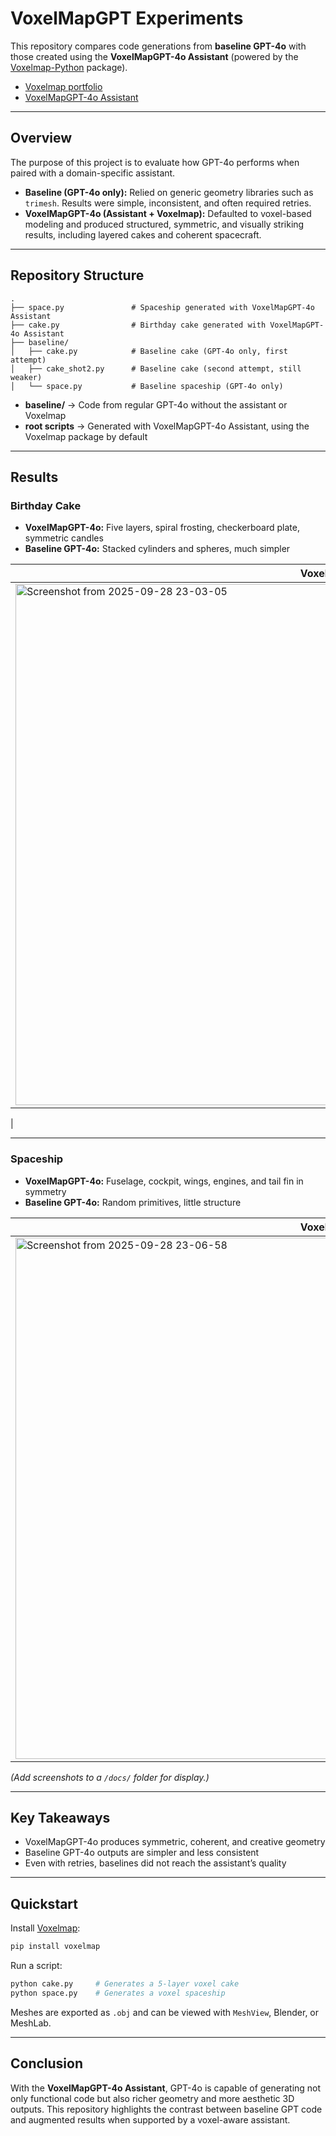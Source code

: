 # VoxelMapGPT Experiments

This repository compares code generations from **baseline GPT-4o** with those created using the **VoxelMapGPT-4o Assistant** (powered by the [Voxelmap-Python](https://github.com/moxilang/voxelmap) package).

* [Voxelmap portfolio](https://voxelmap.vercel.app)
* [VoxelMapGPT-4o Assistant](https://chatgpt.com/g/g-SYS9BBhP8-voxelmapgpt-v5-1)

---

## Overview

The purpose of this project is to evaluate how GPT-4o performs when paired with a domain-specific assistant.

* **Baseline (GPT-4o only):** Relied on generic geometry libraries such as `trimesh`. Results were simple, inconsistent, and often required retries.
* **VoxelMapGPT-4o (Assistant + Voxelmap):** Defaulted to voxel-based modeling and produced structured, symmetric, and visually striking results, including layered cakes and coherent spacecraft.

---

## Repository Structure

```
.
├── space.py               # Spaceship generated with VoxelMapGPT-4o Assistant
├── cake.py                # Birthday cake generated with VoxelMapGPT-4o Assistant
├── baseline/
│   ├── cake.py            # Baseline cake (GPT-4o only, first attempt)
│   ├── cake_shot2.py      # Baseline cake (second attempt, still weaker)
│   └── space.py           # Baseline spaceship (GPT-4o only)
```

* **baseline/** → Code from regular GPT-4o without the assistant or Voxelmap
* **root scripts** → Generated with VoxelMapGPT-4o Assistant, using the Voxelmap package by default

---

## Results

### Birthday Cake

* **VoxelMapGPT-4o:** Five layers, spiral frosting, checkerboard plate, symmetric candles
* **Baseline GPT-4o:** Stacked cylinders and spheres, much simpler


| VoxelMapGPT-4o                             | Baseline GPT-4o                          |
| ---------------------------------------- | ---------------------------------------- |
| <img width="1052" height="834" alt="Screenshot from 2025-09-28 23-03-05" src="https://github.com/user-attachments/assets/d158b980-8f5f-4c1e-8847-7c8f0c7faabb" /> | <img width="867" height="815" alt="Screenshot from 2025-09-28 23-04-04" src="https://github.com/user-attachments/assets/ed49ab7a-b487-4890-9596-3fbedd87b750" />
 |

---

### Spaceship

* **VoxelMapGPT-4o:** Fuselage, cockpit, wings, engines, and tail fin in symmetry
* **Baseline GPT-4o:** Random primitives, little structure


| VoxelMapGPT-4o                                  | Baseline GPT-4o                               |
| --------------------------------------------- | --------------------------------------------- |
| <img width="1052" height="834" alt="Screenshot from 2025-09-28 23-06-58" src="https://github.com/user-attachments/assets/66beb1db-863c-44e0-8be8-24740dbe9dd8" /> | <img width="1052" height="833" alt="Screenshot from 2025-09-28 23-07-03" src="https://github.com/user-attachments/assets/4a34d55f-2f2c-4daf-ae5d-1312c157c0a5" /> |

*(Add screenshots to a `/docs/` folder for display.)*

---

## Key Takeaways

* VoxelMapGPT-4o produces symmetric, coherent, and creative geometry
* Baseline GPT-4o outputs are simpler and less consistent
* Even with retries, baselines did not reach the assistant’s quality

---

## Quickstart

Install [Voxelmap](https://github.com/moxilang/voxelmap):

```bash
pip install voxelmap
```

Run a script:

```bash
python cake.py     # Generates a 5-layer voxel cake
python space.py    # Generates a voxel spaceship
```

Meshes are exported as `.obj` and can be viewed with `MeshView`, Blender, or MeshLab.


---

## Conclusion

With the **VoxelMapGPT-4o Assistant**, GPT-4o is capable of generating not only functional code but also richer geometry and more aesthetic 3D outputs. This repository highlights the contrast between baseline GPT code and augmented results when supported by a voxel-aware assistant.
